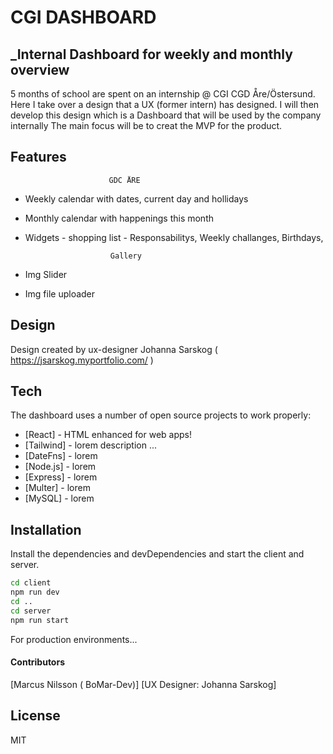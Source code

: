 # CGI DASHBOARD
## _Internal Dashboard for weekly and monthly overview

5 months of school are spent on an internship @ CGI CGD Åre/Östersund. Here I take over a design that a UX (former intern) has designed.
I will then develop this design which is a Dashboard that will be used by the company internally
The main focus will be to creat the MVP for the product.

## Features


                          GDC ÅRE

- Weekly calendar with dates, current day and hollidays
- Monthly calendar with happenings this month
- Widgets - shopping list - Responsabilitys, Weekly challanges, Birthdays,

                         Gallery

- Img Slider
- Img file uploader


## Design
Design created by ux-designer Johanna Sarskog ( https://jsarskog.myportfolio.com/ )

## Tech

The dashboard uses a number of open source projects to work properly:

- [React] - HTML enhanced for web apps!
- [Tailwind] - lorem description ...
- [DateFns] - lorem
- [Node.js] - lorem
- [Express] - lorem
-  [Multer] - lorem 
- [MySQL] - lorem

## Installation


Install the dependencies and devDependencies and start the client and server.

```sh
cd client
npm run dev
cd ..
cd server 
npm run start 
```

For production environments...


####  Contributors

[Marcus Nilsson ( BoMar-Dev)]
[UX Designer: Johanna Sarskog]

## License

MIT


